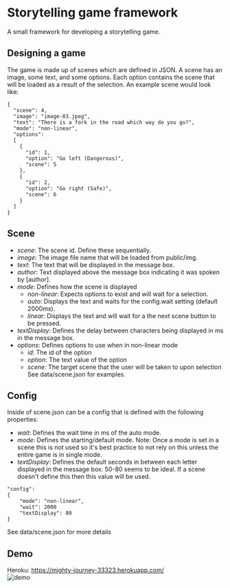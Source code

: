 # Storytelling game framework  
A small framework for developing a storytelling game.  

## Designing a game  
The game is made up of scenes which are defined in JSON. A scene has an image, some text, and some options. Each option contains the scene that will be loaded as a result of the selection. An example scene would look like:    
```
{
  "scene": 4,
  "image": "image-03.jpeg",
  "text": "There is a fork in the road which way do you go?",
  "mode": "non-linear",
  "options":
  [
    {
      "id": 1,
      "option": "Go left (Dangerous)",
      "scene": 5
    },
    {
      "id": 2,
      "option": "Go right (Safe)",
      "scene": 6
    }
  ]
}
```  

## Scene
- *scene*: The scene id. Define these sequentially.
- *image*: The image file name that will be loaded from public/img.  
- *text*: The text that will be displayed in the message box.  
- *author*: Text displayed above the message box indicating it was spoken by [author].
- *mode*: Defines how the scene is displayed
  - *non-linear*: Expects options to exist and will wait for a selection.  
  - *auto*: Displays the text and waits for the config.wait setting (default 2000ms).  
  - *linear*: Displays the text and will wait for a the next scene button to be pressed.  
- *textDisplay*: Defines the delay between characters being displayed in ms in the message box.  
- *options*: Defines options to use when in non-linear mode  
  - *id*: The id of the option  
  - *option*: The text value of the option  
  - *scene*: The target scene that the user will be taken to upon selection  
See data/scene.json for examples.    
## Config
Inside of scene.json can be a config that is defined with the following properties:  
- *wait*: Defines the wait time in ms of the auto mode.  
- *mode*: Defines the starting/default mode. Note: Once a mode is set in a scene this is not used so it's best practice to not rely on this unless the entire game is in single mode.  
- *textDisplay*: Defines the default seconds in between each letter displayed in the message box. 50-80 seems to be ideal. If a scene doesn't define this then this value will be used.
```
"config":
{
    "mode": "non-linear",
    "wait": 2000
    "textDisplay": 80
}
```  

See data/scene.json for more details  
## Demo  
Heroku: https://mighty-journey-33323.herokuapp.com/  
![demo](https://media.giphy.com/media/3o8dFljDMg8ub3jWGQ/giphy.gif)
